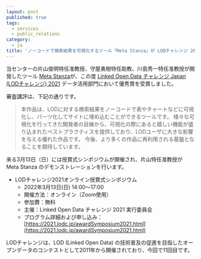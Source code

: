 ```yaml
---
layout: post
published: true
tags:
  - services
  - public_relations
category:
  - ja
title: 'ノーコードで検索結果を可視化するツール「Meta Stanza」が LODチャレンジ 2021 データ活用部門で優秀賞を受賞しました'
---
```

当センターの片山俊明特任准教授、守屋勇樹特任助教、川島秀一特任准教授が開発したツール [Meta Stanza](http://idea.linkdata.org/idea/idea1s3189i)が、この度 [Linked Open Data チャレンジ Japan (LODチャレンジ) 2021](https://2021.lodc.jp/) データ活用部門において優秀賞を受賞しました。

審査講評は、下記の通りです。  
>本作品は、LODに対する検索結果をノーコードで表やチャートなどに可視化し、パーツ化してサイトに埋め込むことができるツールです。 様々な可視化を行ってきた開発者の目線から、可視化の際にあると嬉しい機能が盛り込まれたベストプラクティスを提供しており、LODユーザに大きな影響を与える優れた作品です。 今後、より多くの作品に再利用される基盤となることを期待しています。


来る3月13日（日）には授賞式シンポジウムが開催され、片山特任准教授が Meta Stanza のデモンストレーションを行います。

- LODチャレンジ2021オンライン授賞式シンポジウム
  - 2022年3月13日(日) 14:00～17:00
  - 開催方法：オンライン（Zoom使用）
  - 参加費：無料
  - 主催：Linked Open Data チャレンジ 2021 実行委員会
  - プログラム詳細および申し込み：[https://2021.lodc.jp/awardSymposium2021.html](https://2021.lodc.jp/awardSymposium2021.html)


LODチャレンジは、LOD (Linked Open Data) の技術普及の促進を目指したオープンデータのコンテストとして2011年から開催されており、今回で11回目です。
